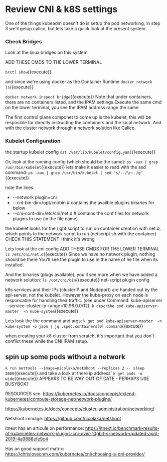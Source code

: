 # Review CNI & k8S settings

One of the things kubeadm doesn't do is setup the pod networking,  in step 3 we'll getup calico,
but lets take a quick look at the present system.

### Check Bridges
Look at the linux bridges on this system

ADD THESE CMDS TO THE LOWER TERMINAL

`brctl show`{{execute}}

and since we're using docker as the Container Runtime
`docker network ls`{{execute}}

`docker network inspect bridge`{{execute}}
Note that under containers, there are no containers listed, and the IPAM settings
Execute the same cmd on the lower terminal, you see the IPAM address range the same.

The first control plane componet to come up is the kubelet, this will be resposible for directly instructing the containers and the local network. And with the cluster network through a network solution like Calico. 

### Kubelet Configuration

the startup kubelet config
`cat /var/lib/kubelet/config.yaml`{{execute}}


Or, look at the running config (which should be the same):
`ps -aux | grep /usr/bin/kubelet`{{execute}}
lets make it easier to read with the sed command:
`ps -aux | grep /usr/bin/kubelet | sed "s/--/\n--/g"`{{execute}}

note the lines
- --network plugin=cni
- --cni-bin-dir=/opt/cni/bin    # contains the availble plugins binaries for below
- --cni-conf-dir=/etc/cni/net.d # contains the conf files for network plugins to use (in the file name)

the kubelet looks for the right script to run on container creation with net.d, which points to the network script to run (netscript.sh with the container)  CHECK THIS STATEMENT I think it's wrong


Lets look at the cni config  ADD THESE CMDS FOR THE LOWER TERMINAL
`ls /etc/cni/net.d`{{execute}}
Since we have no network plugin, nothing should be there
You'll see the plugin to use in the name of he file when its installed.

And the binaries (plugs available), you'll see more when we have added a network solution:
`ls /opt/cni/bin`{{execute}}
    net-script
    plugin config


k8s services and their IPs (clusterIP and Nodeport) are handed out by the api-server, not the kubelet. However the kube-proxy on each node is responcable for handling their traffic. (see under Command: kube-apiserver   --service-cluster-ip-range=10.96.0.0/12).
`k describe pod kube-apiserver-master  -n kube-system`{{execute}} 

Lets look the the command and args:
`k get pod kube-apiserver-master  -n kube-system -o json | jq .spec.containers[0].command`{{excute}}

when creating your k8 cluster from scratch, it's important that you don't conflict these while the CNI IPAM setup.

## spin up some pods without a network

`k run nettools --image=nicolaka/netshoot --replicas 2 -- sleep 3600`{{execute}}
and take a look at there ip address'
`k get pods -o wide`{{execute}}
APPEARS TO BE WAY OUT OF DATE - PERHAPS USE BUSYBOX?


RESOURCES
see:
https://kubernetes.io/docs/concepts/extend-kubernetes/compute-storage-net/network-plugins/

https://kubernetes.io/docs/concepts/cluster-administration/networking/

Netshoot immage:
https://github.com/nicolaka/netshoot

itnext has an articule on performance:
https://itnext.io/benchmark-results-of-kubernetes-network-plugins-cni-over-10gbit-s-network-updated-april-2019-4a9886efe9c4


Has an good support matrix:
https://chrislovecnm.com/kubernetes/cni/choosing-a-cni-provider/

